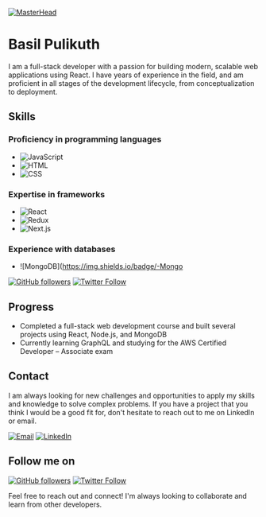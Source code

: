 [![MasterHead](https://dewzilla.com/wp-content/uploads/2020/06/web-developer-module.jpg)](https://basil.social)
# Basil Pulikuth

I am a full-stack developer with a passion for building modern, scalable web applications using React. I have years of experience in the field, and am proficient in all stages of the development lifecycle, from conceptualization to deployment.

## Skills

### Proficiency in programming languages
- ![JavaScript](https://img.shields.io/badge/-JavaScript-black.svg?logo=javascript&style=flat)
- ![HTML](https://img.shields.io/badge/-HTML-black.svg?logo=html5&style=flat)
- ![CSS](https://img.shields.io/badge/-CSS-black.svg?logo=css3&style=flat)

### Expertise in frameworks
- ![React](https://img.shields.io/badge/-React-black.svg?logo=react&style=flat)
- ![Redux](https://img.shields.io/badge/-Redux-black.svg?logo=redux&style=flat)
- ![Next.js](https://img.shields.io/badge/-Next.js-black.svg?logo=next.js&style=flat)

### Experience with databases
- ![MongoDB](https://img.shields.io/badge/-Mongo

[![GitHub followers](https://img.shields.io/github/followers/your-username.svg?style=social&label=Follow)](https://github.com/your-username)
[![Twitter Follow](https://img.shields.io/twitter/follow/your-username.svg?style=social)](https://twitter.com/your-username)

## Progress

- Completed a full-stack web development course and built several projects using React, Node.js, and MongoDB
- Currently learning GraphQL and studying for the AWS Certified Developer – Associate exam

## Contact

I am always looking for new challenges and opportunities to apply my skills and knowledge to solve complex problems. If you have a project that you think I would be a good fit for, don't hesitate to reach out to me on LinkedIn or email.

[![Email](https://img.shields.io/badge/-Email-black.svg?style=flat-square&logo=gmail&colorB=555)](mailto:myname@gmail.com)
[![LinkedIn](https://img.shields.io/badge/-LinkedIn-black.svg?style=flat-square&logo=linkedin&colorB=555)](https://www.linkedin.com/in/myname)

## Follow me on

[![GitHub followers](https://img.shields.io/github/followers/myname.svg?style=social&label=Follow)](https://github.com/myname)
[![Twitter Follow](https://img.shields.io/twitter/follow/myname.svg?style=social&label=Follow)](https://twitter.com/myname)

Feel free to reach out and connect! I'm always looking to collaborate and learn from other developers.
